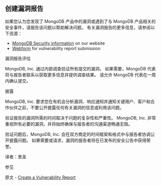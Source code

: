 ## 创建漏洞报告

如果您认为您发现了 MongoDB 产品中的漏洞或遇到了与 MongoDB 产品相关的安全事件，请报告该问题以帮助解决问题。 有关漏洞报告的更多信息，请参阅以下资源：

- [MongoDB Security information](https://www.mongodb.com/security) on our website
- [Webform](https://www.mongodb.com/bug-submission-form) for vulnerability report submission

漏洞报告评估

MongoDB, Inc. 通过内部调查验证所有提交的漏洞。 如果需要，MongoDB 代表将与报告者联系以获取更多信息并提供调查结果。 请允许 MongoDB 代表在一周内确认提交。

披露

MongoDB, Inc. 要求您在有机会分析漏洞、响应通知并通知关键用户、客户和合作伙伴之前，不要公开披露任何有关漏洞的信息或利用该问题。

验证报告的漏洞所需的时间取决于问题的复杂性和严重性。 MongoDB, Inc. 非常重视所有必要的漏洞，并将始终确保与报告者的沟通渠道畅通无阻。

验证问题后，MongoDB, Inc. 会在双方商定的时间框架和格式中与报告者协调公开披露问题。 如果需要或请求，漏洞的报告者将在已发布的安全公告中获得荣誉。

译者：景圣

 参见

原文 - [Create a Vulnerability Report]( https://docs.mongodb.com/manual/tutorial/create-a-vulnerability-report/ )



